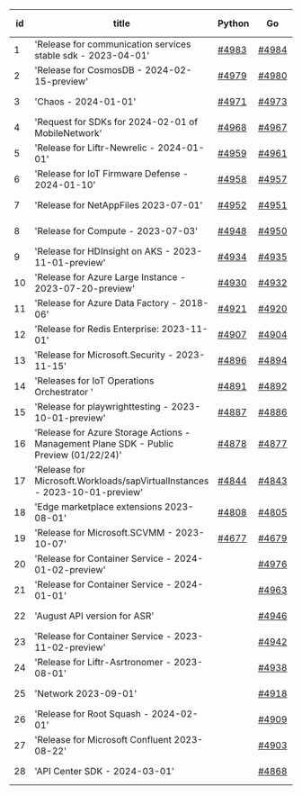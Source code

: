 | id | title | Python | Go | Java | Js | created date | target date | status |
| ------ | ------ | ------ | ------ | ------ | ------ | ------ | ------ | :-----: |
| 1 | 'Release for communication services stable sdk - 2023-04-01'  | [#4983](https://github.com/Azure/sdk-release-request/issues/4983)  | [#4984](https://github.com/Azure/sdk-release-request/issues/4984)  |  |  | 02-24 | 03-22 |  |
| 2 | 'Release for CosmosDB - 2024-02-15-preview'  | [#4979](https://github.com/Azure/sdk-release-request/issues/4979)  | [#4980](https://github.com/Azure/sdk-release-request/issues/4980)  |  |  | 02-22 | 03-22 |  |
| 3 | 'Chaos - 2024-01-01'  | [#4971](https://github.com/Azure/sdk-release-request/issues/4971)  | [#4973](https://github.com/Azure/sdk-release-request/issues/4973)  |  |  | 02-21 | 03-22 |  |
| 4 | 'Request for SDKs for 2024-02-01 of MobileNetwork'  | [#4968](https://github.com/Azure/sdk-release-request/issues/4968)  | [#4967](https://github.com/Azure/sdk-release-request/issues/4967)  |  |  | 02-20 | 03-22 |  |
| 5 | 'Release for Liftr-Newrelic - 2024-01-01'  | [#4959](https://github.com/Azure/sdk-release-request/issues/4959)  | [#4961](https://github.com/Azure/sdk-release-request/issues/4961)  |  |  | 02-19 | 03-22 |  |
| 6 | 'Release for IoT Firmware Defense - 2024-01-10'  | [#4958](https://github.com/Azure/sdk-release-request/issues/4958)  | [#4957](https://github.com/Azure/sdk-release-request/issues/4957)  |  |  | 02-17 | 03-22 | Hold on by Go/Python/ |
| 7 | 'Release for NetAppFiles 2023-07-01'  | [#4952](https://github.com/Azure/sdk-release-request/issues/4952)  | [#4951](https://github.com/Azure/sdk-release-request/issues/4951)  |  |  | 02-16 | 03-22 | Hold on by Python/ |
| 8 | 'Release for Compute - 2023-07-03'  | [#4948](https://github.com/Azure/sdk-release-request/issues/4948)  | [#4950](https://github.com/Azure/sdk-release-request/issues/4950)  |  |  | 02-15 | 03-22 |  |
| 9 | 'Release for HDInsight on AKS - 2023-11-01-preview'  | [#4934](https://github.com/Azure/sdk-release-request/issues/4934)  | [#4935](https://github.com/Azure/sdk-release-request/issues/4935)  |  |  | 02-01 | 02-23 | Hold on by Go/Python/ |
| 10 | 'Release for Azure Large Instance - 2023-07-20-preview'  | [#4930](https://github.com/Azure/sdk-release-request/issues/4930)  | [#4932](https://github.com/Azure/sdk-release-request/issues/4932)  |  |  | 01-31 | 02-23 |  |
| 11 | 'Release for Azure Data Factory - 2018-06'  | [#4921](https://github.com/Azure/sdk-release-request/issues/4921)  | [#4920](https://github.com/Azure/sdk-release-request/issues/4920)  |  |  | 01-26 | 02-23 |  |
| 12 | 'Release for Redis Enterprise: 2023-11-01'  | [#4907](https://github.com/Azure/sdk-release-request/issues/4907)  | [#4904](https://github.com/Azure/sdk-release-request/issues/4904)  |  |  | 01-22 | 02-23 |  |
| 13 | 'Release for Microsoft.Security - 2023-11-15'  | [#4896](https://github.com/Azure/sdk-release-request/issues/4896)  | [#4894](https://github.com/Azure/sdk-release-request/issues/4894)  |  |  | 01-18 | 02-23 | Hold on by Python/ |
| 14 | 'Releases for IoT Operations Orchestrator '  | [#4891](https://github.com/Azure/sdk-release-request/issues/4891)  | [#4892](https://github.com/Azure/sdk-release-request/issues/4892)  |  |  | 01-16 | 02-23 | Hold on by Go/Python/ |
| 15 | 'Release for playwrighttesting - 2023-10-01-preview'  | [#4887](https://github.com/Azure/sdk-release-request/issues/4887)  | [#4886](https://github.com/Azure/sdk-release-request/issues/4886)  |  |  | 01-15 | 02-23 |  |
| 16 | 'Release for Azure Storage Actions - Management Plane SDK - Public Preview (01/22/24)'  | [#4878](https://github.com/Azure/sdk-release-request/issues/4878)  | [#4877](https://github.com/Azure/sdk-release-request/issues/4877)  |  |  | 01-09 | 02-23 | Hold on by Go/Python/ |
| 17 | 'Release for Microsoft.Workloads/sapVirtualInstances - 2023-10-01-preview'  | [#4844](https://github.com/Azure/sdk-release-request/issues/4844)  | [#4843](https://github.com/Azure/sdk-release-request/issues/4843)  |  |  | 12-20 | 02-23 | Hold on by Go/ |
| 18 | 'Edge marketplace extensions 2023-08-01'  | [#4808](https://github.com/Azure/sdk-release-request/issues/4808)  | [#4805](https://github.com/Azure/sdk-release-request/issues/4805)  |  |  | 11-29 | 02-23 | Hold on by Go/Python/ |
| 19 | 'Release for Microsoft.SCVMM - 2023-10-07'  | [#4677](https://github.com/Azure/sdk-release-request/issues/4677)  | [#4679](https://github.com/Azure/sdk-release-request/issues/4679)  |  |  | 10-23 | 02-23 | Hold on by Go/Python/ |
| 20 | 'Release for Container Service - 2024-01-02-preview'  |  | [#4976](https://github.com/Azure/sdk-release-request/issues/4976)  |  |  | 02-21 | 03-22 |  |
| 21 | 'Release for Container Service - 2024-01-01'  |  | [#4963](https://github.com/Azure/sdk-release-request/issues/4963)  |  |  | 02-19 | 03-22 |  |
| 22 | 'August API version for ASR'  |  | [#4946](https://github.com/Azure/sdk-release-request/issues/4946)  |  |  | 02-08 | 02-23 |  |
| 23 | 'Release for Container Service - 2023-11-02-preview'  |  | [#4942](https://github.com/Azure/sdk-release-request/issues/4942)  |  |  | 02-02 | 02-23 | Hold on by Go/ |
| 24 | 'Release for Liftr-Asrtronomer - 2023-08-01'  |  | [#4938](https://github.com/Azure/sdk-release-request/issues/4938)  |  |  | 02-01 | 02-23 |  |
| 25 | 'Network 2023-09-01'  |  | [#4918](https://github.com/Azure/sdk-release-request/issues/4918)  |  |  | 01-24 | 02-23 |  |
| 26 | 'Release for Root Squash - 2024-02-01'  |  | [#4909](https://github.com/Azure/sdk-release-request/issues/4909)  |  |  | 01-22 | 02-23 |  |
| 27 | 'Release for Microsoft Confluent 2023-08-22'  |  | [#4903](https://github.com/Azure/sdk-release-request/issues/4903)  |  |  | 01-22 | 02-23 |  |
| 28 | 'API Center SDK - 2024-03-01'  |  | [#4868](https://github.com/Azure/sdk-release-request/issues/4868)  |  |  | 01-08 | 02-23 |  |
